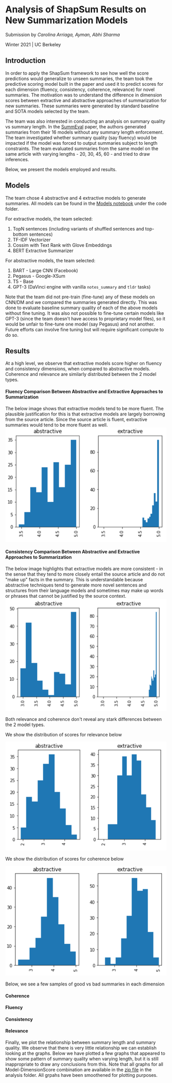 # Analysis of ShapSum Results on New Summarization Models

Submission by *Carolina Arriaga, Ayman, Abhi Sharma*

Winter 2021 | UC Berkeley

## Introduction

In order to apply the ShapSum framework to see how well the score predictions would generalize to unseen summaries, the team took the predictive scoring model built in the paper and used it to predict scores for each dimension (fluency, consistency, coherence, relevance) for novel summaries. The motivation was to understand the difference in dimension scores between extractive and abstractive approaches of summarization for new summaries. These summaries were generated by standard baseline and SOTA models selected by the team.

The team was also interested in conducting an analysis on summary quality vs summary length. In the [SummEval](https://arxiv.org/abs/2007.12626) paper, the authors generated summaries from their 16 models without any summary length enforcement. The team investigated whether summary quality (say fluency) would be impacted if the model was forced to output summaries subject to length constraints. The team evaluated summaries from the same model on the same article with varying lengths - 20, 30, 45, 60 - and tried to draw inferences.

Below, we present the models employed and results.

## Models

The team chose 4 abstractive and 4 extractive models to generate summaries. All models can be found in the [Models notebook](https://github.com/abhisha1991/w266_final_project/blob/main/code/Models.ipynb) under the code folder.

For extractive models, the team selected:
1. TopN sentences (including variants of shuffled sentences and top-bottom sentences)
2. TF-IDF Vectorizer
3. Cossim with Text Rank with Glove Embeddings
4. BERT Extractive Summarizer

For abstractive models, the team selected:
1. BART - Large CNN (Facebook)
2. Pegasus - Google-XSum
3. T5 - Base
4. GPT-3 (DaVinci engine with vanilla `notes_summary` and `tldr` tasks)

Note that the team did not pre-train (fine-tune) any of these models on CNN/DM and we compared the summaries generated directly. This was done to evaluate baseline summary quality of each of the above models without fine tuning. It was also not possible to fine-tune certain models like GPT-3 (since the team doesn't have access to proprietary model files), so it would be unfair to fine-tune one model (say Pegasus) and not another. Future efforts can involve fine tuning but will require significant compute to do so.

## Results

At a high level, we observe that extractive models score higher on fluency and consistency dimensions, when compared to abstractive models. Coherence and relevance are similarly distributed between the 2 model types.

#### Fluency Comparison Between Abstractive and Extractive Approaches to Summarization
The below image shows that extractive models tend to be more fluent. The plausible justification for this is that extractive models are largely borrowing from the source article. Since the source article is fluent, extractive summaries would tend to be more fluent as well.
![img](https://github.com/abhisha1991/w266_final_project/blob/main/analysis/abs_ext_fluency.png)

#### Consistency Comparison Between Abstractive and Extractive Approaches to Summarization
The below image highlights that extractive models are more consistent - in the sense that they tend to more closely entail the source article and do not "make up" facts in the summary. This is understandable because abstractive techniques tend to generate more novel sentences and structures from their language models and sometimes may make up words or phrases that cannot be justified by the source context.
![img](https://github.com/abhisha1991/w266_final_project/blob/main/analysis/abs_ext_consistency.png)

Both relevance and coherence don't reveal any stark differences between the 2 model types. 

We show the distribution of scores for relevance below

![img](https://github.com/abhisha1991/w266_final_project/blob/main/analysis/abs_ext_relevance.png)

We show the distribution of scores for coherence below

![img](https://github.com/abhisha1991/w266_final_project/blob/main/analysis/abs_ext_coherence.png)

Below, we see a few samples of good vs bad summaries in each dimension

#### Coherence

#### Fluency

#### Consistency

#### Relevance

Finally, we plot the relationship between summary length and summary quality. We observe that there is very little relationship we can establish looking at the graphs. Below we have plotted a few graphs that appeared to show some pattern of summary quality when varying length, but it is still inappropriate to draw any conclusions from this. Note that all graphs for all Model-DimensionScore combination are available in the [zip file](https://github.com/abhisha1991/w266_final_project/blob/main/analysis/varying_length_summ_scores.zip) in the analysis folder. All grpahs have been smoothened for plotting purposes.
